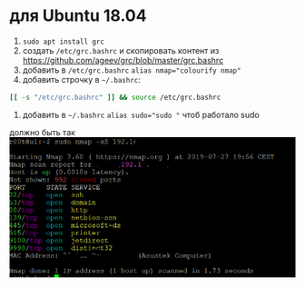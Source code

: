 # для Ubuntu 18.04
1. `sudo apt install grc`
1. создать `/etc/grc.bashrc` и скопировать контент из https://github.com/ageev/grc/blob/master/grc.bashrc
1. добавить в `/etc/grc.bashrc` `alias nmap="colourify nmap"`
1. добавить строчку в `~/.bashrc`: 
```bash
[[ -s "/etc/grc.bashrc" ]] && source /etc/grc.bashrc
```
1. добавить в `~/.bashrc` `alias sudo="sudo "` чтоб работало sudo


должно быть так
![Лепота](https://raw.githubusercontent.com/ageev/grc/master/Capture.PNG)
